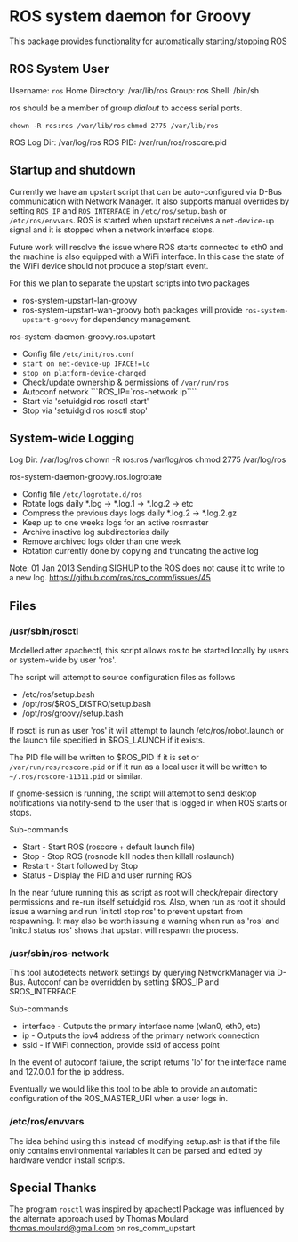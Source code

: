 # ROS system daemon for Groovy
This package provides functionality for automatically starting/stopping ROS

## ROS System User
Username:    ```ros```
Home Directory:    /var/lib/ros
Group:        ros
Shell:        /bin/sh

ros should be a member of group *dialout* to access serial ports.

```chown -R ros:ros /var/lib/ros```
```chmod 2775 /var/lib/ros```

ROS Log Dir:    /var/log/ros
ROS PID:    /var/run/ros/roscore.pid

## Startup and shutdown
Currently we have an upstart script that can be auto-configured
via D-Bus communication with Network Manager. It also supports
manual overrides by setting ```ROS_IP``` and ```ROS_INTERFACE``` in
```/etc/ros/setup.bash``` or ```/etc/ros/envvars```. ROS is started when
upstart receives a ```net-device-up``` signal and it is stopped when
a network interface stops.

Future work will resolve the issue where ROS starts connected
to eth0 and the machine is also equipped with a WiFi interface.
In this case the state of the WiFi device should not produce a
stop/start event.

For this we plan to separate the upstart scripts into two packages
* ros-system-upstart-lan-groovy
* ros-system-upstart-wan-groovy
both packages will provide ```ros-system-upstart-groovy``` for
dependency management.

ros-system-daemon-groovy.ros.upstart
* Config file ```/etc/init/ros.conf```
* ```start on net-device-up IFACE!=lo```
* ```stop on platform-device-changed```
* Check/update ownership & permissions of ```/var/run/ros```
* Autoconf network ```ROS_IP=`ros-network ip````
* Start via 'setuidgid ros rosctl start'
* Stop via 'setuidgid ros rosctl stop'

## System-wide Logging
Log Dir:    /var/log/ros
chown -R ros:ros /var/log/ros
chmod 2775 /var/log/ros

ros-system-daemon-groovy.ros.logrotate
* Config file ```/etc/logrotate.d/ros```
* Rotate logs daily *.log -> *.log.1 -> *.log.2 -> etc
* Compress the previous days logs daily *.log.2 -> *.log.2.gz
* Keep up to one weeks logs for an active rosmaster
* Archive inactive log subdirectories daily
* Remove archived logs older than one week
* Rotation currently done by copying and truncating the active log

Note: 01 Jan 2013 Sending SIGHUP to the ROS does not cause it to write to a new log.
https://github.com/ros/ros_comm/issues/45

## Files
### /usr/sbin/rosctl
  Modelled after apachectl, this script allows ros to be started
  locally by users or system-wide by user 'ros'.

  The script will attempt to source configuration files as follows
  * /etc/ros/setup.bash
  * /opt/ros/$ROS_DISTRO/setup.bash
  * /opt/ros/groovy/setup.bash

  If rosctl is run as user 'ros' it will attempt to launch
  /etc/ros/robot.launch or the launch file specified in
  $ROS_LAUNCH if it exists.

  The PID file will be written to $ROS_PID if it is set or
  ```/var/run/ros/roscore.pid``` or if it run as a local user it
  will be written to ```~/.ros/roscore-11311.pid``` or similar.

  If gnome-session is running, the script will attempt to send
  desktop notifications via notify-send to the user that is logged in
  when ROS starts or stops.

  Sub-commands
  * Start - Start ROS (roscore + default launch file)
  * Stop - Stop ROS (rosnode kill nodes then killall roslaunch)
  * Restart - Start followed by Stop
  * Status - Display the PID and user running ROS

  In the near future running this as script as root will
  check/repair directory permissions and re-run itself
  setuidgid ros. Also, when run as root it should issue a warning
  and run 'initctl stop ros' to prevent upstart from respawning.
  It may also be worth issuing a warning when run as 'ros' and
  'initctl status ros' shows that upstart will respawn the process.

### /usr/sbin/ros-network
  This tool autodetects network settings by querying
  NetworkManager via D-Bus. Autoconf can be overridden by setting
  $ROS_IP and $ROS_INTERFACE.

  Sub-commands
  * interface - Outputs the primary interface name (wlan0, eth0, etc)
  * ip - Outputs the ipv4 address of the primary network connection
  * ssid - If WiFi connection, provide ssid of access point

  In the event of autoconf failure, the script returns 'lo' for
  the interface name and 127.0.0.1 for the ip address.

  Eventually we would like this tool to be able to provide an
  automatic configuration of the ROS_MASTER_URI when a user
  logs in.

### /etc/ros/envvars
  The idea behind using this instead of modifying setup.ash is that if the file only
  contains environmental variables it can be parsed and edited by hardware vendor install scripts.

## Special Thanks
The program ```rosctl``` was inspired by apachectl
Package was influenced by the alternate approach used by
Thomas Moulard <thomas.moulard@gmail.com> on ros_comm_upstart
